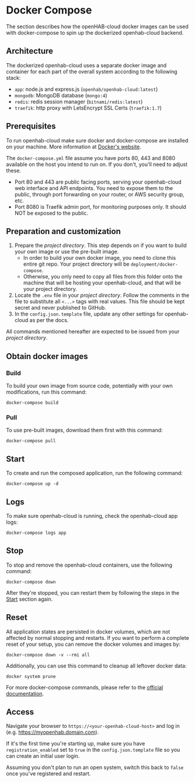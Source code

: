 # Docker Compose

The section describes how the openHAB-cloud docker images can be used with docker-compose
to spin up the dockerized openhab-cloud backend.

## Architecture

The dockerized openhab-cloud uses a separate docker image and container for each part of the overall system
according to the following stack:
* `app`: node.js and express.js (`openhab/openhab-cloud:latest`)
* `mongodb`: MongoDB database (`mongo:4`)
* `redis`: redis session manager (`bitnami/redis:latest`)
* `traefik`: http proxy with LetsEncrypt SSL Certs (`traefik:1.7`)

## Prerequisites

To run openhab-cloud make sure docker and docker-compose are installed on your machine.
More information at [Docker's website](https://docs.docker.com/).

The `docker-compose.yml` file assume you have ports 80, 443 and 8080 available on the host you intend to run on. If you don't, you'll need to adjust these.

* Port 80 and 443 are public facing ports, serving your openhab-cloud web interface and API endpoints.
  You need to expose them to the public, through port forwarding on your router, or AWS security group, etc.
* Port 8080 is Traefik admin port, for monitoring purposes only. It should NOT be exposed to the public.

## Preparation and customization

1. Prepare the *project directory*. This step depends on if you want to build your own image or use the pre-built image.
   - In order to build your own docker image, you need to clone this entire git repo. Your project directory will be `deployment/docker-compose`.
   - Otherwise, you only need to copy all files from this folder onto the machine that will be hosting your openhab-cloud, and that will be your project directory.
1. Locate the `.env` file in your *project directory*. Follow the comments in the file to substitute all `<...>` tags with real values.
   This file should be kept secret and never published to GitHub.
1. In the `config.json.template` file, update any other settings for openhab-cloud as per the docs.

All commands mentioned hereafter are expected to be issued from your *project directory*.

## Obtain docker images

### Build
To build your own image from source code, potentially with your own modifications, run this command:
```
docker-compose build
```

### Pull
To use pre-built images, download them first with this command:
```
docker-compose pull
```

## Start

To create and run the composed application, run the following command: 
```
docker-compose up -d
```

## Logs

To make sure openhab-cloud is running, check the openhab-cloud app logs:
```
docker-compose logs app
```

## Stop

To stop and remove the openhab-cloud containers, use the following command:
```
docker-compose down
```

After they're stopped, you can restart them by following the steps in the [Start](#start) section again.

## Reset

All application states are persisted in docker volumes, which are not affected by normal stopping and restarts.
If you want to perform a complete reset of your setup, you can remove the docker volumes and images by:
```
docker-compose down -v --rmi all
```

Additionally, you can use this command to cleanup all leftover docker data:
```
docker system prune
```

For more docker-compose commands, please refer to the [official documentation](https://docs.docker.com/compose/gettingstarted/).

## Access

Navigate your browser to ```https://<your-openhab-cloud-host>``` and log in (e.g. https://myopenhab.domain.com). 

If it's the first time you're starting up, make sure you have `registration_enabled` set to `true` in the `config.json.template` file so you can create an initial user login. 

Assuming you don't plan to run an open system, switch this back to `false` once you've registered and restart.

